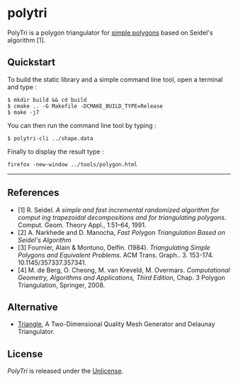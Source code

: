 
# polytri

PolyTri is a polygon triangulator for [simple polygons](https://en.wikipedia.org/wiki/Simple_polygon) based on Seidel's algorithm [1].

## Quickstart

To build the static library and a simple command line tool, open a terminal and type :

```
$ mkdir build && cd build
$ cmake .. -G Makefile -DCMAKE_BUILD_TYPE=Release
$ make -j7
```

You can then run the command line tool by typing :
```
$ polytri-cli ../shape.data
```

Finally to display the result type :
```
firefox -new-window ../tools/polygon.html
```

---

## References
- [1] R. Seidel. *A simple and fast incremental randomized algorithm for comput
ing trapezoidal decompositions and for triangulating polygons*. Comput. Geom.
Theory Appl., 1:51–64, 1991.
- [2] A. Narkhede and D. Manocha, *Fast Polygon Triangulation Based on Seidel's Algorithm*
- [3] Fournier, Alain & Montuno, Delfin. (1984). *Triangulating Simple Polygons and Equivalent Problems*. ACM Trans. Graph.. 3. 153-174. 10.1145/357337.357341. 
- [4] M. de Berg, O. Cheong, M. van Kreveld, M. Overmars. *Computational Geometry, Algorithms and Applications, Third Edition*, Chap. 3 Polygon Triangulation, Springer, 2008.

## Alternative

- [Triangle](http://www.cs.cmu.edu/~quake/triangle.html), A Two-Dimensional Quality Mesh Generator and Delaunay Triangulator.

## License

*PolyTri* is released under the [Unlicense](<http://unlicense.org>).
